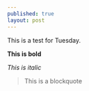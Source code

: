 ```yaml
---
published: true
layout: post
---
```

This is a test for Tuesday.

**This is bold**

_This is italic_

> This is a blockquote
